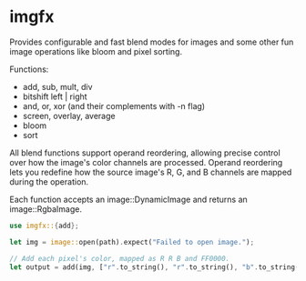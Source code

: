 # imgfx

Provides configurable and fast blend modes for images and some other fun image operations like bloom and pixel sorting.

Functions:
- add, sub, mult, div
- bitshift left | right
- and, or, xor (and their complements with -n flag)
- screen, overlay, average
- bloom
- sort

All blend functions support operand reordering, allowing precise control over how the image's color channels
are processed. Operand reordering lets you redefine how the source image's R, G, and B channels
are mapped during the operation.

Each function accepts an image::DynamicImage and returns an image::RgbaImage.

```rust
use imgfx::{add};

let img = image::open(path).expect("Failed to open image.");

// Add each pixel's color, mapped as R R B and FF0000.
let output = add(img, ["r".to_string(), "r".to_string(), "b".to_string()], None, RgbColor(255, 0, 0))
```

